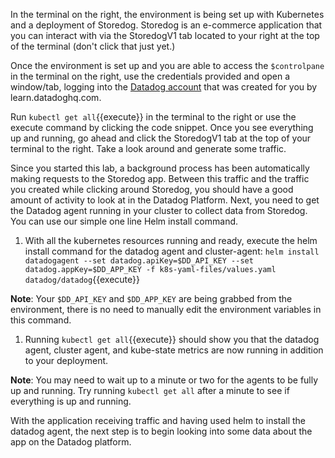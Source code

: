 In the terminal on the right, the environment is being set up with Kubernetes and a deployment of Storedog. Storedog is an e-commerce application that you can interact with via the StoredogV1 tab located to your right at the top of the terminal (don't click that just yet.)

Once the environment is set up and you are able to access the `$controlpane` in the terminal on the right, use the credentials provided and open a window/tab, logging into the <a href="https://app.datadoghq.com/account/login" target="_datadog">Datadog account</a> that was created for you by learn.datadoghq.com.

Run `kubectl get all`{{execute}} in the terminal to the right or use the execute command by clicking the code snippet. Once you see everything up and running, go ahead and click the StoredogV1 tab at the top of your terminal to the right. Take a look around and generate some traffic.

Since you started this lab, a background process has been automatically making requests to the Storedog app. Between this traffic and the traffic you created while clicking around Storedog, you should have a good amount of activity to look at in the Datadog Platform. Next, you need to get the Datadog agent running in your cluster to collect data from Storedog. You can use our simple one line Helm install command.

1. With all the kubernetes resources running and ready, execute the helm install command for the datadog agent and cluster-agent: `helm install datadogagent --set datadog.apiKey=$DD_API_KEY --set datadog.appKey=$DD_APP_KEY -f k8s-yaml-files/values.yaml datadog/datadog`{{execute}}

**Note**: Your `$DD_API_KEY` and `$DD_APP_KEY` are being grabbed from the environment, there is no need to manually edit the environment variables in this command.

1. Running `kubectl get all`{{execute}} should show you that the datadog agent, cluster agent, and kube-state metrics are now running in addition to your deployment.

**Note**: You may need to wait up to a minute or two for the agents to be fully up and running. Try running `kubectl get all` after a minute to see if everything is up and running. 

With the application receiving traffic and having used helm to install the datadog agent, the next step is to begin looking into some data about the app on the Datadog platform. 